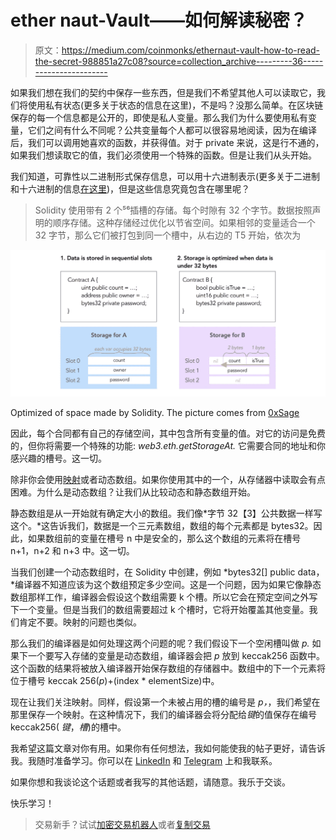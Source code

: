 # ether naut-Vault——如何解读秘密？

> 原文：<https://medium.com/coinmonks/ethernaut-vault-how-to-read-the-secret-988851a27c08?source=collection_archive---------36----------------------->

如果我们想在我们的契约中保存一些东西，但是我们不希望其他人可以读取它，我们将使用私有状态(更多关于状态的信息在这里)，不是吗？没那么简单。在区块链保存的每一个信息都是公开的，即使是私人变量。那么我们为什么要使用私有变量，它们之间有什么不同呢？公共变量每个人都可以很容易地阅读，因为在编译后，我们可以调用她喜欢的函数，并获得值。对于 private 来说，这是行不通的，如果我们想读取它的值，我们必须使用一个特殊的函数。但是让我们从头开始。

我们知道，可靠性以二进制形式保存信息，可以用十六进制表示(更多关于二进制和十六进制的信息[在这里](/coinmonks/ethernaut-token-what-if-our-alphabet-could-have-only-two-letters-6173d63c62ce))，但是这些信息究竟包含在哪里呢？

> Solidity 使用带有 2 个⁵⁶插槽的存储。每个时隙有 32 个字节。数据按照声明的顺序存储。这种存储经过优化以节省空间。如果相邻的变量适合一个 32 字节，那么它们被打包到同一个槽中，从右边的
> T5 开始，依次为

![](img/a4f5a292e61ceb148f19b5ffc56efe8f.png)

Optimized of space made by Solidity. The picture comes from [0xSage](/@0xsage?source=post_page-----c9b01ec6adb6--------------------------------)

因此，每个合同都有自己的存储空间，其中包含所有变量的值。对它的访问是免费的，但你将需要一个特殊的功能: *web3.eth.getStorageAt.* 它需要合同的地址和你感兴趣的槽号。这一切。

除非你会使用[映射](https://www.tutorialspoint.com/solidity/solidity_mappings.htm)或者动态数组。如果你使用其中的一个，从存储器中读取会有点困难。为什么是动态数组？让我们从比较动态和静态数组开始。

静态数组是从一开始就有确定大小的数组。我们像*字节 32【3】公共数据一样写这个。*这告诉我们，数据是一个三元素数组，数组的每个元素都是 bytes32。因此，如果数组前的变量在槽号 n 中是安全的，那么这个数组的元素将在槽号 n+1，n+2 和 n+3 中。这一切。

当我们创建一个动态数组时，在 Solidity 中创建，例如 *bytes32[] public data，*编译器不知道应该为这个数组预定多少空间。这是一个问题，因为如果它像静态数组那样工作，编译器会假设这个数组需要 k 个槽。所以它会在预定空间之外写下一个变量。但是当我们的数组需要超过 k 个槽时，它将开始覆盖其他变量。我们肯定不要。映射的问题也类似。

那么我们的编译器是如何处理这两个问题的呢？我们假设下一个空闲槽叫做 *p.* 如果下一个要写入存储的变量是动态数组，编译器会把 *p* 放到 keccak256 函数中。这个函数的结果将被放入编译器开始保存数组的存储器中。数组中的下一个元素将位于槽号
keccak 256(*p*)+(index * elementSize)中。

现在让我们关注映射。同样，假设第一个未被占用的槽的编号是 *p，*，我们希望在那里保存一个映射。在这种情况下，我们的编译器会将分配给*键*的值保存在编号
keccak256( *键*，*槽*)的槽中。

我希望这篇文章对你有用。如果你有任何想法，我如何能使我的帖子更好，请告诉我。我随时准备学习。你可以在 [LinkedIn](https://pl.linkedin.com/in/szymon-skrzy%C5%84ski-881462214) 和 [Telegram](https://t.me/eszymi) 上和我联系。

如果你想和我谈论这个话题或者我写的其他话题，请随意。我乐于交谈。

快乐学习！

> 交易新手？试试[加密交易机器人](/coinmonks/crypto-trading-bot-c2ffce8acb2a)或者[复制交易](/coinmonks/top-10-crypto-copy-trading-platforms-for-beginners-d0c37c7d698c)